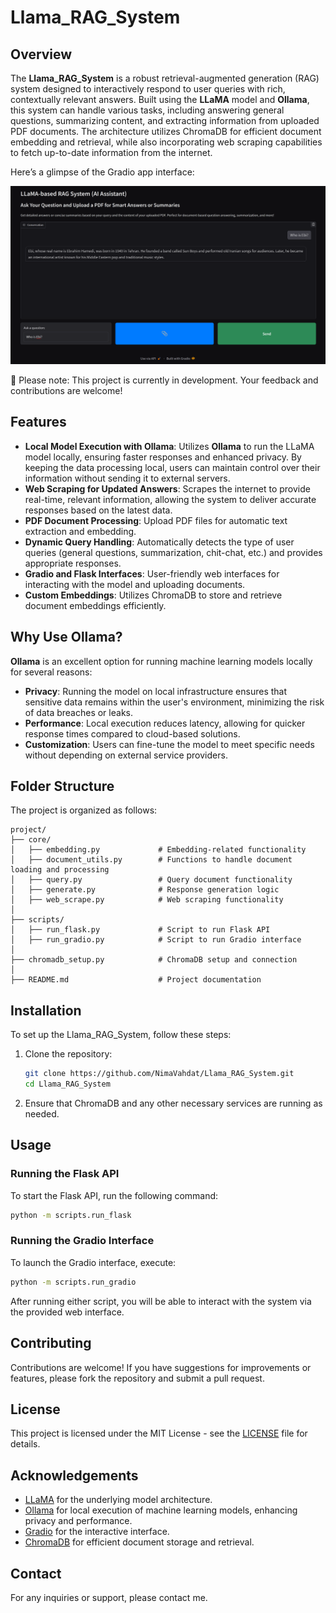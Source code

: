 # Llama_RAG_System

## Overview

The **Llama_RAG_System** is a robust retrieval-augmented generation (RAG) system designed to interactively respond to user queries with rich, contextually relevant answers. Built using the **LLaMA** model and **Ollama**, this system can handle various tasks, including answering general questions, summarizing content, and extracting information from uploaded PDF documents. The architecture utilizes ChromaDB for efficient document embedding and retrieval, while also incorporating web scraping capabilities to fetch up-to-date information from the internet.

Here’s a glimpse of the Gradio app interface:

<div align="center">
  <img src="https://raw.githubusercontent.com/NimaVahdat/Llama_RAG_System/main/screenshot.png">
</div>

🚧 Please note: This project is currently in development. Your feedback and contributions are welcome!

## Features

- **Local Model Execution with Ollama**: Utilizes **Ollama** to run the LLaMA model locally, ensuring faster responses and enhanced privacy. By keeping the data processing local, users can maintain control over their information without sending it to external servers.
- **Web Scraping for Updated Answers**: Scrapes the internet to provide real-time, relevant information, allowing the system to deliver accurate responses based on the latest data.
- **PDF Document Processing**: Upload PDF files for automatic text extraction and embedding.
- **Dynamic Query Handling**: Automatically detects the type of user queries (general questions, summarization, chit-chat, etc.) and provides appropriate responses.
- **Gradio and Flask Interfaces**: User-friendly web interfaces for interacting with the model and uploading documents.
- **Custom Embeddings**: Utilizes ChromaDB to store and retrieve document embeddings efficiently.

## Why Use Ollama?

**Ollama** is an excellent option for running machine learning models locally for several reasons:

- **Privacy**: Running the model on local infrastructure ensures that sensitive data remains within the user's environment, minimizing the risk of data breaches or leaks.
- **Performance**: Local execution reduces latency, allowing for quicker response times compared to cloud-based solutions.
- **Customization**: Users can fine-tune the model to meet specific needs without depending on external service providers.

## Folder Structure

The project is organized as follows:

```
project/
├── core/
│   ├── embedding.py             # Embedding-related functionality
│   ├── document_utils.py        # Functions to handle document loading and processing
│   ├── query.py                 # Query document functionality
│   ├── generate.py              # Response generation logic
│   ├── web_scrape.py            # Web scraping functionality
│
├── scripts/
│   ├── run_flask.py             # Script to run Flask API
│   ├── run_gradio.py            # Script to run Gradio interface
│
├── chromadb_setup.py            # ChromaDB setup and connection
│
├── README.md                    # Project documentation
```

## Installation

To set up the Llama_RAG_System, follow these steps:

1. Clone the repository:
   ```bash
   git clone https://github.com/NimaVahdat/Llama_RAG_System.git
   cd Llama_RAG_System
   ```

2. Ensure that ChromaDB and any other necessary services are running as needed.

## Usage

### Running the Flask API

To start the Flask API, run the following command:

```bash
python -m scripts.run_flask
```

### Running the Gradio Interface

To launch the Gradio interface, execute:

```bash
python -m scripts.run_gradio
```

After running either script, you will be able to interact with the system via the provided web interface.



## Contributing

Contributions are welcome! If you have suggestions for improvements or features, please fork the repository and submit a pull request.

## License

This project is licensed under the MIT License - see the [LICENSE](LICENSE) file for details.

## Acknowledgements

- [LLaMA](https://llama.ai) for the underlying model architecture.
- [Ollama](https://ollama.com) for local execution of machine learning models, enhancing privacy and performance.
- [Gradio](https://gradio.app) for the interactive interface.
- [ChromaDB](https://chromadb.com) for efficient document storage and retrieval.

## Contact

For any inquiries or support, please contact me.

